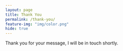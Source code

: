 ```yaml
---
layout: page
title: Thank You
permalink: /thank-you/
feature-img: "img/color.png"
hide: true
---
```


Thank you for your message, I will be in touch shortly. 
